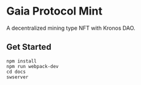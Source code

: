 # Gaia Protocol Mint

A decentralized mining type NFT with Kronos DAO.

## Get Started

```
npm install
npm run webpack-dev
cd docs
swserver
```
